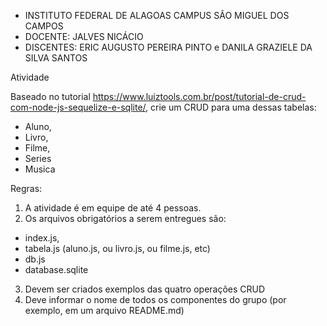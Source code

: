 - INSTITUTO FEDERAL DE ALAGOAS CAMPUS SÃO MIGUEL DOS CAMPOS
- DOCENTE: JALVES NICÁCIO
- DISCENTES: ERIC AUGUSTO PEREIRA PINTO e DANILA GRAZIELE DA SILVA SANTOS

Atividade 

Baseado no tutorial https://www.luiztools.com.br/post/tutorial-de-crud-com-node-js-sequelize-e-sqlite/,
crie um CRUD para uma dessas tabelas:
- Aluno,
- Livro,
- Filme,
- Series
- Musica

Regras:

1) A atividade é em equipe de até 4 pessoas.
2) Os arquivos obrigatórios a serem entregues são: 
- index.js, 
- tabela.js (aluno.js, ou livro.js, ou filme.js, etc)
- db.js
- database.sqlite
3) Devem ser criados exemplos das quatro operações CRUD
4) Deve informar o nome de todos os componentes do grupo (por exemplo, em um arquivo README.md)

